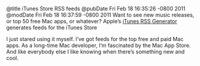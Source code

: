 @title iTunes Store RSS feeds
@pubDate Fri Feb 18 16:35:26 -0800 2011
@modDate Fri Feb 18 16:37:59 -0800 2011
Want to see new music releases, or top 50 free Mac apps, or whatever? Apple’s <a href="http://itunes.apple.com/rss">iTunes RSS Generator</a> generates feeds for the iTunes Store

I just stared using it myself. I’ve got feeds for the top free and paid Mac apps. As a long-time Mac developer, I’m fascinated by the Mac App Store. And like everybody else I like knowing when there’s something new and cool.
